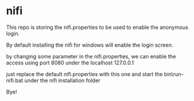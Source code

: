 # nifi
This repo is storing the nifi.properties to be used to enable the anonymous login.

By default installing the nifi for windows will enable the login screen.

by changing some parameter in the nifi.properties, we can enable the access using port 8080 under the localhost 127.0.0.1

just replace the default nifi.properties with this one and start the bin\run-nifi.bat under the nifi installation folder

Bye!
